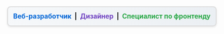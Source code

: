 <div align="center" style="
    border: 2px solid #ddd;
    border-radius: 8px;
    padding: 12px;
    display: inline-block;
    background: linear-gradient(90deg, #f6f8fa 0%, #ebeff3 100%);
    box-shadow: 0 2px 4px rgba(0,0,0,0.1);
">
  <strong style="font-size: 1.1em;">
    <span style="color: #0366d6;">Веб-разработчик</span> &nbsp;|&nbsp; 
    <span style="color: #6f42c1;">Дизайнер</span> &nbsp;|&nbsp; 
    <span style="color: #28a745;">Специалист по фронтенду</span>
  </strong>
</div>
